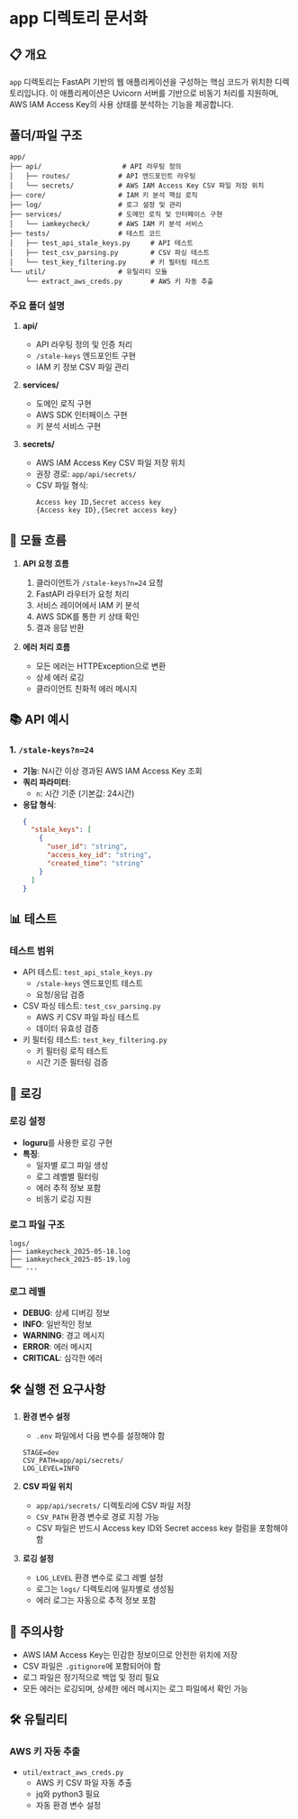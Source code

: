 # app 디렉토리 문서화

## 📋 개요

`app` 디렉토리는 FastAPI 기반의 웹 애플리케이션을 구성하는 핵심 코드가 위치한 디렉토리입니다. 
이 애플리케이션은 Uvicorn 서버를 기반으로 비동기 처리를 지원하며, 
AWS IAM Access Key의 사용 상태를 분석하는 기능을 제공합니다.

## 폴더/파일 구조

```
app/
├── api/                    # API 라우팅 정의
│   ├── routes/            # API 엔드포인트 라우팅
│   └── secrets/           # AWS IAM Access Key CSV 파일 저장 위치
├── core/                  # IAM 키 분석 핵심 로직
├── log/                   # 로그 설정 및 관리
├── services/              # 도메인 로직 및 인터페이스 구현
│   └── iamkeycheck/       # AWS IAM 키 분석 서비스
├── tests/                 # 테스트 코드
│   ├── test_api_stale_keys.py     # API 테스트
│   ├── test_csv_parsing.py        # CSV 파싱 테스트
│   └── test_key_filtering.py      # 키 필터링 테스트
└── util/                  # 유틸리티 모듈
    └── extract_aws_creds.py       # AWS 키 자동 추출
```

### 주요 폴더 설명

1. **api/**
   - API 라우팅 정의 및 인증 처리
   - `/stale-keys` 엔드포인트 구현
   - IAM 키 정보 CSV 파일 관리

2. **services/**
   - 도메인 로직 구현
   - AWS SDK 인터페이스 구현
   - 키 분석 서비스 구현

3. **secrets/**
   - AWS IAM Access Key CSV 파일 저장 위치
   - 권장 경로: `app/api/secrets/`
   - CSV 파일 형식:
     ```csv
     Access key ID,Secret access key
     {Access key ID},{Secret access key}
     ```

## 🔄 모듈 흐름

1. **API 요청 흐름**
   1. 클라이언트가 `/stale-keys?n=24` 요청
   2. FastAPI 라우터가 요청 처리
   3. 서비스 레이어에서 IAM 키 분석
   4. AWS SDK를 통한 키 상태 확인
   5. 결과 응답 반환

2. **에러 처리 흐름**
   - 모든 에러는 HTTPException으로 변환
   - 상세 에러 로깅
   - 클라이언트 친화적 에러 메시지

## 📚 API 예시

### 1. `/stale-keys?n=24`

- **기능**: N시간 이상 경과된 AWS IAM Access Key 조회
- **쿼리 파라미터**:
  - `n`: 시간 기준 (기본값: 24시간)
- **응답 형식**:
  ```json
  {
    "stale_keys": [
      {
        "user_id": "string",
        "access_key_id": "string",
        "created_time": "string"
      }
    ]
  }
  ```

## 📊 테스트

### 테스트 범위
- API 테스트: `test_api_stale_keys.py`
  - `/stale-keys` 엔드포인트 테스트
  - 요청/응답 검증
- CSV 파싱 테스트: `test_csv_parsing.py`
  - AWS 키 CSV 파일 파싱 테스트
  - 데이터 유효성 검증
- 키 필터링 테스트: `test_key_filtering.py`
  - 키 필터링 로직 테스트
  - 시간 기준 필터링 검증

## 📝 로깅

### 로깅 설정
- **loguru**를 사용한 로깅 구현
- **특징**:
  - 일자별 로그 파일 생성
  - 로그 레벨별 필터링
  - 에러 추적 정보 포함
  - 비동기 로깅 지원

### 로그 파일 구조
```
logs/
├── iamkeycheck_2025-05-18.log
├── iamkeycheck_2025-05-19.log
└── ...
```

### 로그 레벨
- **DEBUG**: 상세 디버깅 정보
- **INFO**: 일반적인 정보
- **WARNING**: 경고 메시지
- **ERROR**: 에러 메시지
- **CRITICAL**: 심각한 에러

## 🛠 실행 전 요구사항

1. **환경 변수 설정**
   - `.env` 파일에서 다음 변수를 설정해야 함
   ```dotenv
   STAGE=dev
   CSV_PATH=app/api/secrets/
   LOG_LEVEL=INFO
   ```

2. **CSV 파일 위치**
   - `app/api/secrets/` 디렉토리에 CSV 파일 저장
   - `CSV_PATH` 환경 변수로 경로 지정 가능
   - CSV 파일은 반드시 Access key ID와 Secret access key 컬럼을 포함해야 함

3. **로깅 설정**
   - `LOG_LEVEL` 환경 변수로 로그 레벨 설정
   - 로그는 `logs/` 디렉토리에 일자별로 생성됨
   - 에러 로그는 자동으로 추적 정보 포함

## 🚧 주의사항

- AWS IAM Access Key는 민감한 정보이므로 안전한 위치에 저장
- CSV 파일은 `.gitignore`에 포함되어야 함
- 로그 파일은 정기적으로 백업 및 정리 필요
- 모든 에러는 로깅되며, 상세한 에러 메시지는 로그 파일에서 확인 가능

## 🛠 유틸리티

### AWS 키 자동 추출
- `util/extract_aws_creds.py`
  - AWS 키 CSV 파일 자동 추출
  - jq와 python3 필요
  - 자동 환경 변수 설정
